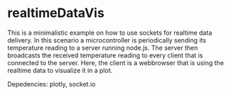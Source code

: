 # realtimeDataVis


This is a minimalistic example on how to use sockets for realtime data delivery. In this scenario a microcontroller is periodically sending its temperature reading to a server running node.js. The server then broadcasts the received temperature reading to every client that is connected to the server. Here, the client is a webbrowser that is using the realtime data to visualize it in a plot.

Depedencies: plotly, socket.io
